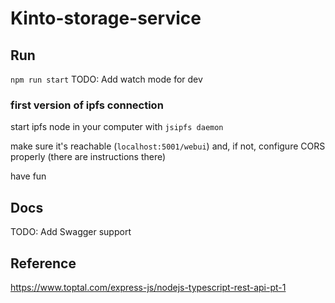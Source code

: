# Kinto-storage-service

## Run

`npm run start`
TODO: Add watch mode for dev

### first version of ipfs connection

start ipfs node in your computer with
`jsipfs daemon`

make sure it's reachable (`localhost:5001/webui`) and, if not, configure CORS properly (there are instructions there)

have fun

## Docs

TODO: Add Swagger support

## Reference

https://www.toptal.com/express-js/nodejs-typescript-rest-api-pt-1
